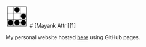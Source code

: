 <img src="https://github.com/a3mayank/a3mayank.github.io/blob/master/images/favicon.png" width="60"> 
# [Mayank Attri][1]

My personal website hosted [here][1] using GitHub pages.

[1]:http://a3mayank.github.io

